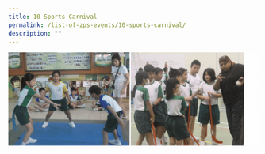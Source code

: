 ```yaml
---
title: 10 Sports Carnival
permalink: /list-of-zps-events/10-sports-carnival/
description: ""
---
```

![](/images/2023%20Events%20and%20Celebrations/2023%20sports%20carnival%20.gif)